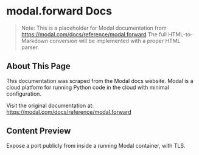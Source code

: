 # modal.forward Docs

> Note: This is a placeholder for Modal documentation from https://modal.com/docs/reference/modal.forward
> The full HTML-to-Markdown conversion will be implemented with a proper HTML parser.

## About This Page

This documentation was scraped from the Modal docs website. Modal is a cloud platform for running Python code in the cloud with minimal configuration.

Visit the original documentation at: https://modal.com/docs/reference/modal.forward

## Content Preview

Expose a port publicly from inside a running Modal container, with TLS.

